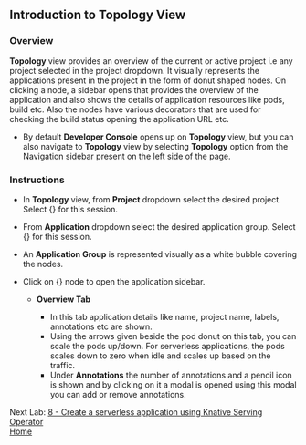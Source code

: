 ## Introduction to Topology View


### Overview
**Topology** view provides an overview of the current or active project i.e any project selected in the project dropdown. It visually represents the applications present in the project in the form of donut shaped nodes. On clicking a node, a sidebar opens that provides the overview of the application and also shows the details of application resources like pods, build etc. Also the nodes have various decorators that are used for checking the build status opening the application URL etc. 

- By default **Developer Console** opens up on **Topology** view, but you can also navigate to **Topology** view by selecting **Topology** option from the Navigation sidebar present on the left side of the page.


### Instructions

- In **Topology** view, from **Project** dropdown select the desired project. Select {} for this session.

- From **Application** dropdown select the desired application group. Select {} for this session.

- An **Application Group** is represented visually as a white bubble covering the nodes.

- Click on {} node to open the application sidebar.

  - **Overview Tab**

    - In this tab application details like name, project name, labels, annotations etc are shown.
    - Using the arrows given beside the pod donut on this tab, you can scale the pods up/down. For serverless applications, the pods scales down to zero when idle and scales up based on the traffic.
    - Under **Annotations** the number of annotations and a pencil icon is shown and by clicking on it a modal is opened using this modal you can add or remove annotations.  


Next Lab: [8 - Create a serverless application using Knative Serving Operator](./serverless.md)<br>
[Home](./README.md)